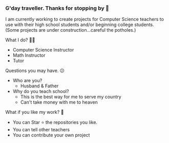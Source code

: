 ### G'day traveller.  Thanks for stopping by 👋

I am currently working to create projects for Computer Science teachers to use with their high school students and/or beginning college students.  (Some projects are under construction...careful the potholes.)

What I do? 👨‍💻
* Computer Science Instructor
* Math Instructor
* Tutor

Questions you may have.  😕
* Who are you?
  * Husband & Father
* Why do you teach school?
  * This is the best way for me to serve my country
  * Can't take money with me to heaven

What if you like my work? 🤩
* You can Star ⭐ the repositories you like.
* You can tell other teachers
* You can contribute your own project

<!--
**ke5urh/ke5urh** is a ✨ _special_ ✨ repository because its `README.md` (this file) appears on your GitHub profile.

Here are some ideas to get you started:

- 🔭 I’m currently working on ...
- 🌱 I’m currently learning ...
- 👯 I’m looking to collaborate on ...
- 🤔 I’m looking for help with ...
- 💬 Ask me about ...
- 📫 How to reach me: ...
- 😄 Pronouns: ...
- ⚡ Fun fact: ...
-->
